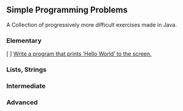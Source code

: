 ## Simple Programming Problems

A Collection of progressively more difficult exercises made in Java.

### Elementary
[ ] [Write a program that prints ‘Hello World’ to the screen.]()


### Lists, Strings

### Intermediate

### Advanced
